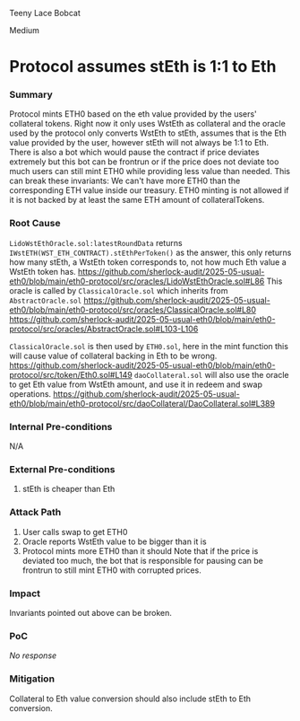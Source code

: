 Teeny Lace Bobcat

Medium

# Protocol assumes stEth is 1:1 to Eth

### Summary

Protocol mints ETH0 based on the eth value provided by the users' collateral tokens. Right now it only uses WstEth as collateral and the oracle used by the protocol only converts WstEth to stEth, assumes that is the Eth value provided by the user, however stEth will not always be 1:1 to Eth. There is also a bot which would pause the contract if price deviates extremely but this bot can be frontrun or if the price does not deviate too much users can still mint ETH0 while providing less value than needed.
This can break these invariants:
We can't have more ETH0 than the corresponding ETH value inside our treasury.
ETH0 minting is not allowed if it is not backed by at least the same ETH amount of collateralTokens.

### Root Cause

`LidoWstEthOracle.sol:latestRoundData` returns `IWstETH(WST_ETH_CONTRACT).stEthPerToken()` as the answer, this only returns how many stEth, a WstEth token corresponds to, not how much Eth value a WstEth token has. 
https://github.com/sherlock-audit/2025-05-usual-eth0/blob/main/eth0-protocol/src/oracles/LidoWstEthOracle.sol#L86
This oracle is called by `ClassicalOracle.sol` which inherits from `AbstractOracle.sol`
https://github.com/sherlock-audit/2025-05-usual-eth0/blob/main/eth0-protocol/src/oracles/ClassicalOracle.sol#L80
https://github.com/sherlock-audit/2025-05-usual-eth0/blob/main/eth0-protocol/src/oracles/AbstractOracle.sol#L103-L106

`ClassicalOracle.sol` is then used by `ETH0.sol`, here in the mint function this will cause value of collateral backing in Eth to be wrong.
https://github.com/sherlock-audit/2025-05-usual-eth0/blob/main/eth0-protocol/src/token/Eth0.sol#L149
`daoCollateral.sol` will also use the oracle to get Eth value from WstEth amount, and use it in redeem and swap operations.
https://github.com/sherlock-audit/2025-05-usual-eth0/blob/main/eth0-protocol/src/daoCollateral/DaoCollateral.sol#L389


### Internal Pre-conditions

N/A

### External Pre-conditions

1. stEth is cheaper than Eth

### Attack Path

1. User calls swap to get ETH0
2. Oracle reports WstEth value to be bigger than it is
3. Protocol mints more ETH0 than it should
Note that if the price is deviated too much, the bot that is responsible for pausing can be frontrun to still mint ETH0 with corrupted prices.

### Impact

Invariants pointed out above can be broken.

### PoC

_No response_

### Mitigation

Collateral to Eth value conversion should also include stEth to Eth conversion.